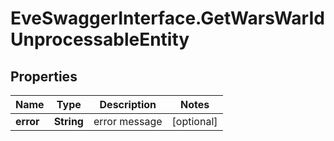 # EveSwaggerInterface.GetWarsWarIdUnprocessableEntity

## Properties
Name | Type | Description | Notes
------------ | ------------- | ------------- | -------------
**error** | **String** | error message | [optional] 


